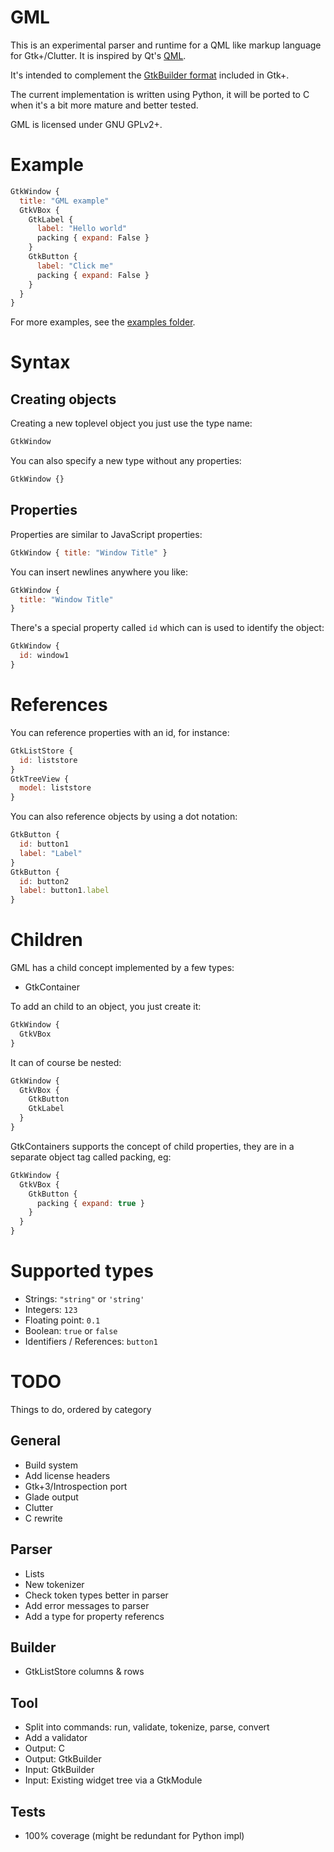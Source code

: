 # GML

This is an experimental parser and runtime for a QML like markup language
for Gtk+/Clutter. It is inspired by Qt's [QML](http://en.wikipedia.org/wiki/QML).

It's intended to complement the [GtkBuilder format](http://developer.gnome.org/gtk3/stable/GtkBuilder.html#GtkBuilder.description)
included in Gtk+.

The current implementation is written using Python, it will be ported to C when it's a bit
more mature and better tested.

GML is licensed under GNU GPLv2+.

# Example

```javascript
GtkWindow {
  title: "GML example"
  GtkVBox {
    GtkLabel {
      label: "Hello world"
      packing { expand: False }
    }
    GtkButton {
      label: "Click me"
      packing { expand: False }
    }
  }
}
```

For more examples, see the [examples folder](https://github.com/jdahlin/gml/blob/master/examples/).

# Syntax

## Creating objects

Creating a new toplevel object you just use the type name:

```javascript
GtkWindow
```

You can also specify a new type without any properties:

```javascript
GtkWindow {}
```

## Properties

Properties are similar to JavaScript properties:

```javascript
GtkWindow { title: "Window Title" }
```

You can insert newlines anywhere you like:

```javascript
GtkWindow {
  title: "Window Title"
}
```

There's a special property called ``id`` which can is used to identify the object:

```javascript
GtkWindow {
  id: window1
}
```

# References

You can reference properties with an id, for instance:

```javascript
GtkListStore {
  id: liststore
}
GtkTreeView {
  model: liststore
}
```

You can also reference objects by using a dot notation:

```javascript
GtkButton {
  id: button1
  label: "Label"
}
GtkButton {
  id: button2
  label: button1.label
}
```

# Children

GML has a child concept implemented by a few types:
* GtkContainer

To add an child to an object, you just create it:

```javascript
GtkWindow {
  GtkVBox
}
```

It can of course be nested:

```javascript
GtkWindow {
  GtkVBox {
    GtkButton
    GtkLabel
  }
}
```

GtkContainers supports the concept of child properties, they are in a separate
object tag called packing, eg:

```javascript
GtkWindow {
  GtkVBox {
    GtkButton {
      packing { expand: true }
    }
  }
}
```

# Supported types

* Strings: ``"string"`` or ``'string'``
* Integers: ``123``
* Floating point: ``0.1``
* Boolean: ``true`` or ``false``
* Identifiers / References: ``button1``

# TODO

Things to do, ordered by category

## General
* Build system
* Add license headers
* Gtk+3/Introspection port
* Glade output
* Clutter
* C rewrite

## Parser
* Lists
* New tokenizer
* Check token types better in parser
* Add error messages to parser
* Add a type for property referencs

## Builder
* GtkListStore columns & rows

## Tool
* Split into commands: run, validate, tokenize, parse, convert
* Add a validator
* Output: C
* Output: GtkBuilder
* Input: GtkBuilder
* Input: Existing widget tree via a GtkModule

## Tests
* 100% coverage (might be redundant for Python impl)
